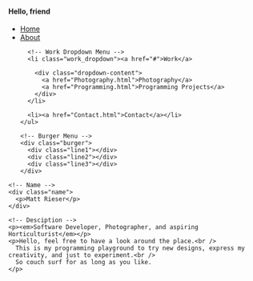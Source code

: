 <!DOCTYPE HTML PUBLIC "-//W3C//DTD HTML 4.01//EN"
"http://www.w3.org/TR/html4/strict.dtd">

<head>
  <meta charset="utf-8" />
  <link rel="stylesheet" href="css/styles.css" type="text/css">
  <link rel="icon" href="images\fern.ico">

  <!-- importing fonts for css -->
  <link href="https://fonts.googleapis.com/css?family=Inconsolata&display=swap" rel="stylesheet">
  <link href="https://fonts.googleapis.com/css?family=Lobster&display=swap" rel="stylesheet">
  <link href="https://fonts.googleapis.com/css?family=Cantarell&display=swap" rel="stylesheet">
  <link href="https://fonts.googleapis.com/css?family=Fira+Code&display=swap" rel="stylesheet">
  <link href="https://fonts.googleapis.com/css?family=Bilbo&display=swap" rel="stylesheet">

  <!-- importing swiper api -->
  <link rel="stylesheet" href="https://unpkg.com/swiper/css/swiper.css">
  <link rel="stylesheet" href="https://unpkg.com/swiper/css/swiper.min.css">

  <title>Home Page</title>
</head>

<body>
  <!-- Navigation Bar -->
  <nav>
    <!-- Logo -->
    <div class="logo">
      <h4>Hello, friend</h4>
    </div>
    <!-- Navigation Links -->
    <ul class="nav-links">
      <li><a href="index.md">Home</a></li>
      <li><a href="About.html">About</a></li>

      <!-- Work Dropdown Menu -->
      <li class="work_dropdown"><a href="#">Work</a>

        <div class="dropdown-content">
          <a href="Photography.html">Photography</a>
          <a href="Programming.html">Programming Projects</a>
        </div>
      </li>

      <li><a href="Contact.html">Contact</a></li>
    </ul>

    <!-- Burger Menu -->
    <div class="burger">
      <div class="line1"></div>
      <div class="line2"></div>
      <div class="line3"></div>
    </div>

  </nav>

  <script src='js/app.js'></script>

  <about>

    <!-- Name -->
    <div class="name">
      <p>Matt Rieser</p>
    </div>

    <!-- Desciption -->
    <p><em>Software Developer, Photographer, and aspiring Horticulturist</em></p>
    <p>Hello, feel free to have a look around the place.<br />
      This is my programming playground to try new designs, express my creativity, and just to experiment.<br />
      So couch surf for as long as you like.
    </p>

  </about>



</body>

</html>
